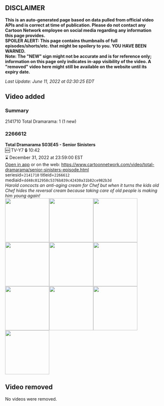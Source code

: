## DISCLAIMER
**This is an auto-generated page based on data pulled from official video APIs and is correct at time of publication. Please do not contact any Cartoon Network employee on social media regarding any information this page provides.**  
**SPOILER ALERT: This page contains thumbnails of full episodes/shorts/etc. that might be spoilery to you. YOU HAVE BEEN WARNED.**  
**Note: The "NEW" sign might not be accurate and is for reference only; information on this page only indicates in-app visibility of the video. A "removed" video here might still be available on the website until its expiry date.**  

_Last Update: June 11, 2022 at 02:30:25 EDT_
## Video added
### Summary
2141710 Total Dramarama: 1 (1 new)  
### 2266612
**Total Dramarama S03E45 - Senior Sinisters**  
🆕 TV-Y7 🔒 10:42  
⌛ December 31, 2022 at 23:59:00 EST  
[Open in app](https://cnvideo.sercomkc.org/redirector.html?type=cnapp&seriesid=2141710&titleid=2266612&mediaid=dd48c012958c5376b839c42430a31b82ce982b3d) or on the web: https://www.cartoonnetwork.com/video/total-dramarama/senior-sinisters-episode.html  
seriesid=`2141710` titleid=`2266612` mediaid=`dd48c012958c5376b839c42430a31b82ce982b3d`  
_Harold concocts an anti-aging cream for Chef but when it turns the kids old Chef hides the reversal cream because taking care of old people is making him young again!_  
<a href="https://s3.amazonaws.com/cartoonorchestrator/2266612_001_1280x720.jpg"><img src="https://s3.amazonaws.com/cartoonorchestrator/2266612_001_640x360.jpg" height="144px" /></a><a href="https://s3.amazonaws.com/cartoonorchestrator/2266612_002_1280x720.jpg"><img src="https://s3.amazonaws.com/cartoonorchestrator/2266612_002_640x360.jpg" height="144px" /></a><a href="https://s3.amazonaws.com/cartoonorchestrator/2266612_003_1280x720.jpg"><img src="https://s3.amazonaws.com/cartoonorchestrator/2266612_003_640x360.jpg" height="144px" /></a><a href="https://s3.amazonaws.com/cartoonorchestrator/2266612_004_1280x720.jpg"><img src="https://s3.amazonaws.com/cartoonorchestrator/2266612_004_640x360.jpg" height="144px" /></a><a href="https://s3.amazonaws.com/cartoonorchestrator/2266612_005_1280x720.jpg"><img src="https://s3.amazonaws.com/cartoonorchestrator/2266612_005_640x360.jpg" height="144px" /></a><a href="https://s3.amazonaws.com/cartoonorchestrator/2266612_006_1280x720.jpg"><img src="https://s3.amazonaws.com/cartoonorchestrator/2266612_006_640x360.jpg" height="144px" /></a><a href="https://s3.amazonaws.com/cartoonorchestrator/2266612_007_1280x720.jpg"><img src="https://s3.amazonaws.com/cartoonorchestrator/2266612_007_640x360.jpg" height="144px" /></a><a href="https://s3.amazonaws.com/cartoonorchestrator/2266612_008_1280x720.jpg"><img src="https://s3.amazonaws.com/cartoonorchestrator/2266612_008_640x360.jpg" height="144px" /></a><a href="https://s3.amazonaws.com/cartoonorchestrator/2266612_009_1280x720.jpg"><img src="https://s3.amazonaws.com/cartoonorchestrator/2266612_009_640x360.jpg" height="144px" /></a><a href="https://s3.amazonaws.com/cartoonorchestrator/2266612_010_1280x720.jpg"><img src="https://s3.amazonaws.com/cartoonorchestrator/2266612_010_640x360.jpg" height="144px" /></a>
## Video removed
No videos were removed.  
